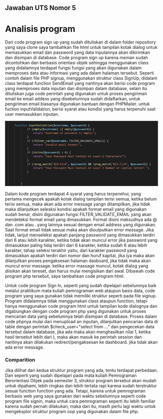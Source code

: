 ## Jawaban UTS Nomor 5
# Analisis program
<p>
    Dari code program sign up yang sudah dituliskan di dalam folder repository yang saya clone saya tambahkan file html untuk tampilan kotak dialog untuk memasukkan email dan password yang data inputannya akan dikirimkan dan disimpan di database. Code program sign up karena meman sudah dicontohkan dan berbasis orientasi objek sehingga menggunakan class yang didalamnya terdapat fungsi fungsi yang akan digunakan dalam memproses data atau informasi yang ada dalam halaman tersebut. Seperti contoh dalam file PHP signup, menggunakan struktur class SignUp, didalam class terdapat function SendEmail yang nantinya akan berisi code program yang memproses data inputan dan disimpan dalam database, selain itu dituliskan juga code perintah yang digunakan untuk proses pengiriman email ke email addess yang disebelumnya sudah didaftarkan, untuk pengiriman email biasanya digunakan bantuan dengan PHPMailer. untuk fuction inputValidation, berisi syarat atau kondisi yang harus terpenuhi saat user memasukkan inputan.
</p>

![Validation](validation.png)
<p>
    Dalam kode program terdapat 4 syarat yang harus terpenehui, yang pertama mengecek apakah kotak dialog tampilan terisi semua, ketika belum terisi semua, maka akan ada error message yangn ditampilkan, jika tidak maka dilanjutkan selesksi kondisi apakah format email yang digunakan sudah benar, disini digunakan fungsi FILTER_VALIDATE_EMAIL yang akan mendeteksi format email yang dimasukkan. Format disini maksudnya ada @ dan .com atau . yang lainnya sesuai dengan email address yang digunakan. Saat format email tidak sesuai maka akan dioutputkan error message. Jika tidak, lanjut menseleksi apakah panjang password yang dimasukkan terdiri dari 6 atau lebih karakter, ketika tidak akan muncul error jika password yang dimasukkan paling tidaj terdiri dari 6 karakter, ketika sudah 6 atau lebih karakter, tahap seleksi terakhir yaitu, dari karakter password yang dimasukkan apakah terdiri dari nomor dan huruf kapital, jika iya maka akan dilanjutkan proses pengaksesan halaman dasboard, jika tidak maka akan muncul error massage. ketika error massage muncul, kotak dialog yang diisikan akan tereset, dan harus mulai mengisikan dari awal. Dibawah code program php tersebut, saya tambahkan code program html.
</p>


<p>
    Untuk code program Sign In, seperti yang sudah dipelajari sebelumnya baik melalui praktikum mata kuliah pemrograman web ataupun basis data, code program yang saya gunakan tidak memiliki struktur seperti pada file signup. Program didalamnya tidak menggunakan class ataupun function, tetapi hanya menggunakan code program html untuk tampilan kode dialognya dan digabungkan dengan code program php yang digunakan untuk proses mencarian data yang sebelumnya telah disimpan di database. Proses dalam code phpnya mulai dari menupload an inputan, dilanjutkan pencarian data di table dengan perintah $check_user="select from ..." dan pengecekan data tersebut dalam database, jika ada maka akan menghasilkan nilai 1, ketika hasil tersebut lebih dari ), maka akan masuk ke perintah session dan nantinya akan dilakukan redirect/pengaksesan ke dashboard. jika tidak akan ada error message. 
</p>


### Comparition
<p>
    Jika dilihat dari kedua struktur program yang ada, tentu terdapat perbedaan. Dan seperti yang sudah dipelajari pada mata kuliah Pemrograman Berorientasi Objek pada semester 3, struktur program tersebut akan mudah untuk dipahami, lebih ringkas dan lebih tertata rapi karena sudah terstruktur sesuai function function yang ada. Tetapi, karena untuk pemrograman berbasis web yang saya gunakan dari waktu sebelumnya seperti code program file signin, maka untuk cara pemrograman seperti itu lebih familiar karena sudah pernah dilakukan, maka dari itu, masih perlu lagi waktu untuk mengeksplor struktur program oop yang digunakan dalam file php.
</p>